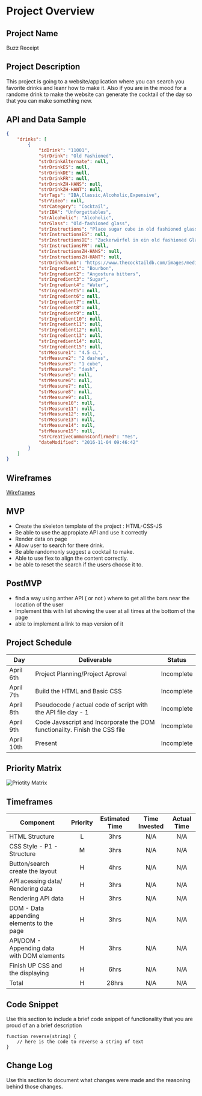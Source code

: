 # Project Overview

## Project Name

Buzz Receipt

## Project Description

This project is going to a website/application where you can search you favorite drinks and leanr how to make it. Also if you are in the mood for a randome drink to make the website can generate the cocktail of the day so that you can make something new.

## API and Data Sample

```JSON 
{
    "drinks": [
        {
            "idDrink": "11001",
            "strDrink": "Old Fashioned",
            "strDrinkAlternate": null,
            "strDrinkES": null,
            "strDrinkDE": null,
            "strDrinkFR": null,
            "strDrinkZH-HANS": null,
            "strDrinkZH-HANT": null,
            "strTags": "IBA,Classic,Alcoholic,Expensive",
            "strVideo": null,
            "strCategory": "Cocktail",
            "strIBA": "Unforgettables",
            "strAlcoholic": "Alcoholic",
            "strGlass": "Old-fashioned glass",
            "strInstructions": "Place sugar cube in old fashioned glass and saturate with bitters, add a dash of plain water. Muddle until dissolved.\r\nFill the glass with ice cubes and add whiskey.\r\n\r\nGarnish with orange twist, and a cocktail cherry.",
            "strInstructionsES": null,
            "strInstructionsDE": "Zuckerwürfel in ein old fashioned Glas geben und mit Bitterstoff sättigen, einen Schuss Wasser hinzufügen. Vermischen, bis sie sich auflösen.",
            "strInstructionsFR": null,
            "strInstructionsZH-HANS": null,
            "strInstructionsZH-HANT": null,
            "strDrinkThumb": "https://www.thecocktaildb.com/images/media/drink/vrwquq1478252802.jpg",
            "strIngredient1": "Bourbon",
            "strIngredient2": "Angostura bitters",
            "strIngredient3": "Sugar",
            "strIngredient4": "Water",
            "strIngredient5": null,
            "strIngredient6": null,
            "strIngredient7": null,
            "strIngredient8": null,
            "strIngredient9": null,
            "strIngredient10": null,
            "strIngredient11": null,
            "strIngredient12": null,
            "strIngredient13": null,
            "strIngredient14": null,
            "strIngredient15": null,
            "strMeasure1": "4.5 cL",
            "strMeasure2": "2 dashes",
            "strMeasure3": "1 cube",
            "strMeasure4": "dash",
            "strMeasure5": null,
            "strMeasure6": null,
            "strMeasure7": null,
            "strMeasure8": null,
            "strMeasure9": null,
            "strMeasure10": null,
            "strMeasure11": null,
            "strMeasure12": null,
            "strMeasure13": null,
            "strMeasure14": null,
            "strMeasure15": null,
            "strCreativeCommonsConfirmed": "Yes",
            "dateModified": "2016-11-04 09:46:42"
        }
    ]
}
```

## Wireframes

[Wireframes](https://wireframe.cc/pro/pp/bdc896319330807)

## MVP

- Create the skeleton template of the project : HTML-CSS-JS
- Be able to use the appropiate API and use it correctly
- Render data on page 
- Allow user to search for there drink.
- Be able randomonly suggest a cocktail to make.
- Able to use flex to align the content correctly.
- be able to reset the search if the users choose it to.

## PostMVP 

- find a way using anther API ( or not ) where to get all the bars near the location of the user
- Implement this with list showing the user at all times at the bottom of the page
- able to implement a link to map version of it

## Project Schedule

|  Day | Deliverable | Status
|---|---| ---|
|April 6th| Project Planning/Project Aproval | Incomplete
|April 7th| Build the HTML and Basic CSS | Incomplete
|April 8th| Pseudocode / actual code of script with the API file day - 1  | Incomplete
|April 9th| Code Javsscript and Incorporate the DOM functionailty. Finish the CSS file | Incomplete
|April 10th| Present | Incomplete

## Priority Matrix

![Priotity Matrix](https://i.imgur.com/stsKBoI.jpg)

## Timeframes

| Component | Priority | Estimated Time | Time Invested | Actual Time |
| --- | :---: |  :---: | :---: | :---: |
| HTML Structure | L | 3hrs| N/A | N/A |
| CSS Style - P1 - Structure | M | 3hrs| N/A | N/A |
| Button/search create the layout| H | 4hrs| N/A | N/A |
| API acessing data/ Rendering data| H | 3hrs| N/A | N/A |
| Rendering API data| H | 3hrs| N/A | N/A |
| DOM - Data appending elements to the page| H | 3hrs| N/A | N/A |
| API/DOM - Appending data with DOM elements| H | 3hrs| N/A | N/A |
| Finish UP CSS and the displaying| H | 6hrs| N/A | N/A |
| Total | H | 28hrs| N/A | N/A |

## Code Snippet

Use this section to include a brief code snippet of functionality that you are proud of an a brief description  

```
function reverse(string) {
	// here is the code to reverse a string of text
}
```

## Change Log
 Use this section to document what changes were made and the reasoning behind those changes.  
